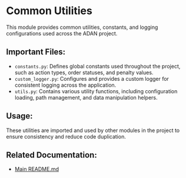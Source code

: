 # Common Utilities

This module provides common utilities, constants, and logging configurations used across the ADAN project.

## Important Files:

- `constants.py`: Defines global constants used throughout the project, such as action types, order statuses, and penalty values.
- `custom_logger.py`: Configures and provides a custom logger for consistent logging across the application.
- `utils.py`: Contains various utility functions, including configuration loading, path management, and data manipulation helpers.

## Usage:

These utilities are imported and used by other modules in the project to ensure consistency and reduce code duplication.

## Related Documentation:

- [Main README.md](../../../../README.md)